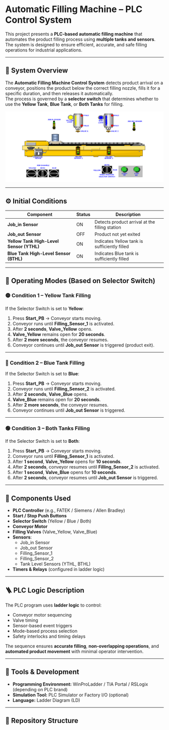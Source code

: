 # Automatic Filling Machine – PLC Control System

This project presents a **PLC-based automatic filling machine** that automates the product filling process using **multiple tanks and sensors**.  
The system is designed to ensure efficient, accurate, and safe filling operations for industrial applications.

---

## 🧠 System Overview

The **Automatic Filling Machine Control System** detects product arrival on a conveyor, positions the product below the correct filling nozzle, fills it for a specific duration, and then releases it automatically.  
The process is governed by a **selector switch** that determines whether to use the **Yellow Tank**, **Blue Tank**, or **Both Tanks** for filling.

![image alt](https://github.com/Duvindu-Ushan/Automatic-Filling-Machine/blob/43352bd303dd3c0c8fdf089a389e1f414fe609a8/Screenshot%20(3329).png)

---

## ⚙️ Initial Conditions

| Component | Status | Description |
|------------|---------|-------------|
| **Job_in Sensor** | ON | Detects product arrival at the filling station |
| **Job_out Sensor** | OFF | Product not yet exited |
| **Yellow Tank High-Level Sensor (YTHL)** | ON | Indicates Yellow tank is sufficiently filled |
| **Blue Tank High-Level Sensor (BTHL)** | ON | Indicates Blue tank is sufficiently filled |

---

## 🔄 Operating Modes (Based on Selector Switch)

### 🟡 **Condition 1 – Yellow Tank Filling**
If the Selector Switch is set to **Yellow**:
1. Press **Start_PB** → Conveyor starts moving.
2. Conveyor runs until **Filling_Sensor_1** is activated.
3. After **2 seconds**, **Valve_Yellow** opens.
4. **Valve_Yellow** remains open for **20 seconds**.
5. After **2 more seconds**, the conveyor resumes.
6. Conveyor continues until **Job_out Sensor** is triggered (product exit).

---

### 🔵 **Condition 2 – Blue Tank Filling**
If the Selector Switch is set to **Blue**:
1. Press **Start_PB** → Conveyor starts moving.
2. Conveyor runs until **Filling_Sensor_2** is activated.
3. After **2 seconds**, **Valve_Blue** opens.
4. **Valve_Blue** remains open for **20 seconds**.
5. After **2 more seconds**, the conveyor resumes.
6. Conveyor continues until **Job_out Sensor** is triggered.

---

### 🟢 **Condition 3 – Both Tanks Filling**
If the Selector Switch is set to **Both**:
1. Press **Start_PB** → Conveyor starts moving.
2. Conveyor runs until **Filling_Sensor_1** is activated.
3. After **1 second**, **Valve_Yellow** opens for **10 seconds**.
4. After **2 seconds**, conveyor resumes until **Filling_Sensor_2** is activated.
5. After **1 second**, **Valve_Blue** opens for **10 seconds**.
6. After **2 seconds**, conveyor resumes until **Job_out Sensor** is triggered.

---

## 🧩 Components Used

- **PLC Controller** (e.g., FATEK / Siemens / Allen Bradley)
- **Start / Stop Push Buttons**
- **Selector Switch** (Yellow / Blue / Both)
- **Conveyor Motor**
- **Filling Valves** (Valve_Yellow, Valve_Blue)
- **Sensors**:
  - Job_in Sensor
  - Job_out Sensor
  - Filling_Sensor_1
  - Filling_Sensor_2
  - Tank Level Sensors (YTHL, BTHL)
- **Timers & Relays** (configured in ladder logic)

---

## 🪜 PLC Logic Description

The PLC program uses **ladder logic** to control:
- Conveyor motor sequencing
- Valve timing
- Sensor-based event triggers
- Mode-based process selection
- Safety interlocks and timing delays

The sequence ensures **accurate filling**, **non-overlapping operations**, and **automated product movement** with minimal operator intervention.

---

## 🧰 Tools & Development

- **Programming Environment:** WinProLadder / TIA Portal / RSLogix (depending on PLC brand)
- **Simulation Tool:** PLC Simulator or Factory I/O (optional)
- **Language:** Ladder Diagram (LD)

---

## 📁 Repository Structure

